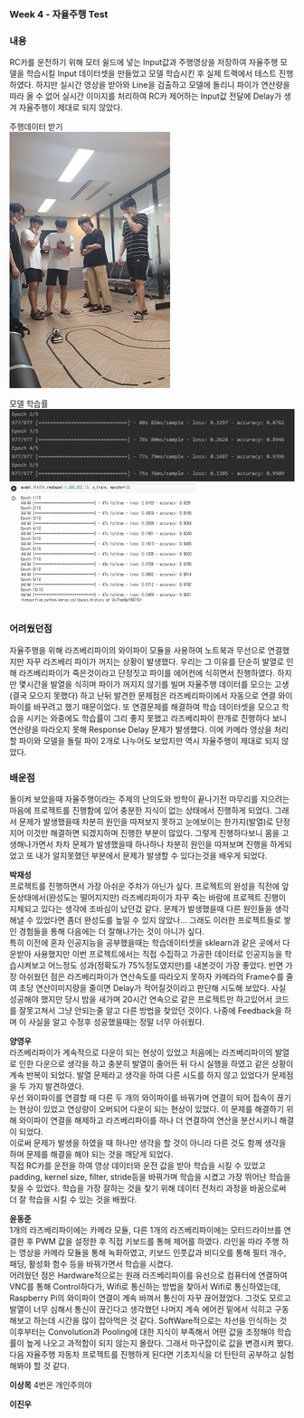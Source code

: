  ### Week 4 - 자율주행 Test
 ### **내용** 
 RC카를 운전하기 위해 모터 쉴드에 넣는 Input값과 주행영상을 저장하여 자율주행 모델을 학습시킬 Input 데이터셋을 만들었고
 모델 학습시킨 후 실제 트랙에서 테스트 진행하였다. 하지만 실시간 영상을 받아와 Line을 검출하고 모델에 돌리니 파이가 연산량을 따라 올 수 없어 실시간 이미지를 처리하여 RC카 제어하는 Input값
 전달에 Delay가 생겨 자율주행이 제대로 되지 않았다.   
 
 주행데이터 받기   
 ![image1](/document/images/image6.jpg)
 
 모델 학습률   
 ![image1](/document/images/image7.png)   
 ![image1](/document/images/image8.png)
 
 ### **어려웠던점**
 자율주행을 위해 라즈베리파이의 와이파이 모듈을 사용하여 노트북과 무선으로 연결했지만 자꾸 라즈베리 파이가 꺼지는 상황이 발생했다.
 우리는 그 이유를 단순히 발열로 인해 라즈베리파이가 죽은것이라고 단정짓고 파이를 에어컨에 식히면서 진행하였다. 하지만 몇시간을 발열을 
 식히며 파이가 꺼지지 않기를 빌며 자율주행 데이터를 모으는 고생(결국 모으지 못했다) 하고 난뒤 발견한 문제점은 라즈베리파이에서 자동으로 연결 와이파이를 바꾸려고 했기 때문이었다. 또 
 연결문제를 해결하여 학습 데이터셋을 모으고 학습을 시키는 와중에도 학습률이 그리 좋지 못했고 라즈베리파이 
 한개로 진행하다 보니 연산량을 따라오지 못해 Response Delay 문제가 발생했다. 이에 카메라 영상을 처리할 파이와 
 모델을 돌릴 파이 2개로 나누어도 보았지만 역시 자율주행이 제대로 되지 않았다.
 
 ### **배운점**  
돌이켜 보았을때 자율주행이라는 주제의 난의도와 방학이 끝나기전 마무리를 지으려는 마음에 프로젝트를 진행함에 있어
충분한 지식이 없는 상태에서 진행하게 되었다. 그래서 문제가 발생했을때 차분히 원인을 따져보지 못하고 눈에보이는 한가지(발열)로 단정지어 
이것만 해결하면 되겠지하며 진행한 부분이 많았다. 그렇게 진행하다보니 몸을 고생해나가면서 차차 문제가 발생했을때 하나하나 차분히 원인을 따져보며
진행을 하게되었고 또 내가 알지못했던 부분에서 문제가 발생할 수 있다는것을 배우게 되었다.

 **박재성**   
프로젝트를 진행하면서 가장 아쉬운 주차가 아닌가 싶다. 프로젝트의 완성을 직전에 앞둔상태에서(완성도는 떨어지지만) 라즈베리파이가 자꾸 
죽는 바람에 프로젝트 진행이 지체되고 있다는 생각에 조바심이 났던겄 같다. 문제가 발생했을때 다른 원인들을 생각해낼 수 있었다면 좀더 완성도를 
높일 수 있지 않았나... 그래도 이러한 프로젝트들로 쌓인 경험들을 통해 다음에는 더 잘해나가는 것이 아니가 싶다.   
특히 이전에 혼자 인공지능을 공부했을때는 학습데이터셋을 sklearn과 같은 곳에서 다운받아 사용했지만 이번 프로젝트에서는 직접 수집하고 가공한 데이터로
인공지능을 학습시켜보고 어느정도 성과(정확도가 75%정도였지만)를 내본것이 가장 좋았다. 반면 가장 아쉬웠던 점은 라즈베리파이가 연산속도를 따라오지 못하자
카메라의 Frame수를 줄여 초당 연산이미지량을 줄이면 Delay가 적어질것이라고 판단해 시도해 보았다.
사실 성공해야 했지만 당시 밤을 새가며 20시간 연속으로 같은 프로젝트만 하고있어서 코드를 잘못고쳐서 그냥 안되는줄 알고
다른 방법을 찾았던 것이다. 나중에 Feedback을 하며 이 사실을 알고 수정후 성공했을때는 정말 너무 아쉬웠다. 

 
 **양영우**   
 라즈베리파이가 계속적으로 다운이 되는 현상이 있었고 처음에는 라즈베리파이의 발열로 인한 다운으로 생각을 하고 충분히
 발열이 줄어든 뒤 다시 실행을 하였고 같은 상황이 계속 반복이 되었다. 발열 문제라고 생각을 하여 다른 시도를 하지 않고 있었다가 문제점을 두 가지 발견하였다.   
 우선 와이파이를 연결할 때 다른 두 개의 와이파이를 바꿔가며 연결이 되어 접속이 끊기는 현상이 있었고
 연상량이 오버되어 다운이 되는 현상이 있었다. 이 문제를 해결하기 위해 와이파이 연결을 해제하고 라즈베리파이를 하나 더 연결하여 연산을 분산시키니 해결이 되었다.   
 이로써 문제가 발생을 하였을 때 하나만 생각을 할 것이 아니라 다른 것도 함께 생각을 하며 문제를 해결을 해야 되는 것을 깨닫게 되었다.   
 직접 RC카를 운전을 하여 영상 데이터와 운전 값을 받아 학습을 시킬 수 있었고 padding, kernel size, filter, stride등을
 바꿔가며 학습을 시켰고 가장 뛰어난 학습을 찾을 수 있었다. 학습을 가장 잘하는 것을 찾기 위해 데이터 전처리 과정을 바꿈으로써 더 잘 학습을 시킬 수 있는 것을 배웠다.

 **윤동준**   
 1개의 라즈베리파이에는 카메라 모듈, 다른 1개의 라즈베리파이에는 모터드라이브를 연결한 후 PWM 값을 설정한 후 직접 키보드를 통해 제어를 하였다. 라인을 따라 주행
하는 영상을 카메라 모듈을 통해 녹화하였고, 키보드 인풋값과 비디오를 통해 필터 개수, 패딩, 활성화 함수 등을 바꿔가면서 학습을 시켰다.
<br/>어려웠던 점은 Hardware적으로는 원래 라즈베리파이를 유선으로 컴퓨터에 연결하여 VNC를 통해 Control하다가, Wifi로 통신하는 방법을 찾아서 Wifi로 통신하였는데, Raspberry Pi의 와이파이 연결이 계속 바껴서 통신이 자꾸 끊어졌었다. 그것도 모르고 발열이 너무 심해서 통신이 끊긴다고 생각했던 나머지 계속 에어컨 밑에서 식히고 구동해보고 하는데 시간을 많이 잡아먹은 것 같다. 
SoftWare적으로는 차선을 인식하는 것 이후부터는 Convolution과 Pooling에 대한 지식이 부족해서 어떤 값을 조정해야 학습률이 높게 나오고 과적합이 되지 않는지 몰랐다. 그래서 마구잡이로
값을 변경시켜 봤다. 다음 자율주행 자동차 프로젝트를 진행하게 된다면 기초지식을 더 탄탄히 공부하고 실험해봐야 할 것 같다. 

 **이상목**
 4번은 개인주의야

 **이진우**
